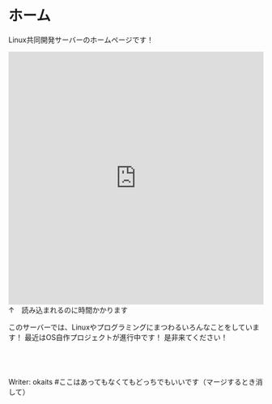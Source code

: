 # ホーム
Linux共同開発サーバーのホームページです！
<iframe src="https://discord.com/widget?id=843392832827293706&theme=dark" width="100%" height="500" allowtransparency="true" frameborder="0" sandbox="allow-popups allow-popups-to-escape-sandbox allow-same-origin allow-scripts"></iframe><br>
↑　読み込まれるのに時間かかります

このサーバーでは、Linuxやプログラミングにまつわるいろんなことをしています！
最近はOS自作プロジェクトが進行中です！
是非来てください！
<br><br><br><br><br>
Writer: okaits    #ここはあってもなくてもどっちでもいいです（マージするとき消して）
